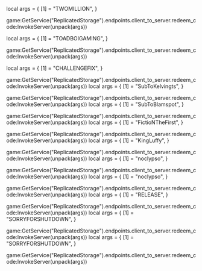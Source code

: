 local args = {
    [1] = "TWOMILLION",
}

game:GetService("ReplicatedStorage").endpoints.client_to_server.redeem_code:InvokeServer(unpack(args))

local args = {
    [1] = "TOADBOIGAMING",
}

game:GetService("ReplicatedStorage").endpoints.client_to_server.redeem_code:InvokeServer(unpack(args))

local args = {
    [1] = "CHALLENGEFIX",
}

game:GetService("ReplicatedStorage").endpoints.client_to_server.redeem_code:InvokeServer(unpack(args))
local args = {
    [1] = "SubToKelvingts",
}

game:GetService("ReplicatedStorage").endpoints.client_to_server.redeem_code:InvokeServer(unpack(args))
local args = {
    [1] = "SubToBlamspot",
}

game:GetService("ReplicatedStorage").endpoints.client_to_server.redeem_code:InvokeServer(unpack(args))
local args = {
    [1] = "FictioNTheFirst",
}

game:GetService("ReplicatedStorage").endpoints.client_to_server.redeem_code:InvokeServer(unpack(args))
local args = {
    [1] = "KingLuffy",
}

game:GetService("ReplicatedStorage").endpoints.client_to_server.redeem_code:InvokeServer(unpack(args))
local args = {
    [1] = "noclypso",
}

game:GetService("ReplicatedStorage").endpoints.client_to_server.redeem_code:InvokeServer(unpack(args))
local args = {
    [1] = "noclypso",
}

game:GetService("ReplicatedStorage").endpoints.client_to_server.redeem_code:InvokeServer(unpack(args))
local args = {
    [1] = "RELEASE",
}

game:GetService("ReplicatedStorage").endpoints.client_to_server.redeem_code:InvokeServer(unpack(args))
local args = {
    [1] = "SORRYFORSHUTDOWN",
}

game:GetService("ReplicatedStorage").endpoints.client_to_server.redeem_code:InvokeServer(unpack(args))
local args = {
    [1] = "SORRYFORSHUTDOWN",
}

game:GetService("ReplicatedStorage").endpoints.client_to_server.redeem_code:InvokeServer(unpack(args))
